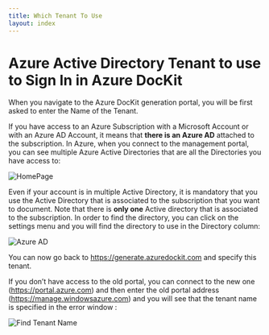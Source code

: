 ```yaml
---
title: Which Tenant To Use
layout: index
---
```

# Azure Active Directory Tenant to use to Sign In in Azure DocKit

When you navigate to the Azure DocKit generation portal, you will be first asked to enter the Name of the Tenant.

If you have access to an Azure Subscription with a Microsoft Account or with an Azure AD Account, it means that **there is an Azure AD** attached to the subscription.
In Azure, when you connect to the management portal, you can see multiple Azure Active Directories that are all the Directories you have access to:

![HomePage](http://azuredockitwebsite.azurewebsites.net/wp-content/uploads/2016/08/ADKNewLookTenant.png)

Even if your account is in multiple Active Directory, it is mandatory that you use the Active Directory that is associated to the subscription that you want to document. Note that there is **only one** Active directory that is associated to the subscription.
In order to find the directory, you can click on the settings menu and you will find the directory to use in the Directory column:

![Azure AD](http://azuredockitwebsite.azurewebsites.net/wp-content/uploads/2016/05/051916_1523_Whattenants2.png)

You can now go back to https://generate.azuredockit.com and specify this tenant.


If you don’t have access to the old portal, you can connect to the new one (https://portal.azure.com) and then enter the old portal address (https://manage.windowsazure.com) and you will see that the tenant name is specified in the error window :

![Find Tenant Name](http://azuredockitwebsite.azurewebsites.net/wp-content/uploads/2016/05/ADK_AADTEnantNewPortal.png)
